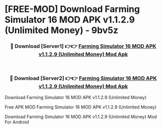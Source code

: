# [FREE-MOD] Download Farming Simulator 16 MOD APK v1.1.2.9 (Unlimited Money) - 9bv5z


<div align="center">
<h3>🔴 Download [Server1] 👉👉 <a href="https://apk-comot.site?title=Farming_Simulator_16_MOD_APK_v1.1.2.9_(Unlimited_Money)">Farming Simulator 16 MOD APK v1.1.2.9 (Unlimited Money) Mod Apk</a></h3><br>

<h3>🔴 Download [Server2] 👉👉 <a href="https://apk-comot.site?title=Farming_Simulator_16_MOD_APK_v1.1.2.9_(Unlimited_Money)">Farming Simulator 16 MOD APK v1.1.2.9 (Unlimited Money) Mod Apk</a></h3>
</div>



Download Farming Simulator 16 MOD APK v1.1.2.9 (Unlimited Money) 

Free APK MOD Farming Simulator 16 MOD APK v1.1.2.9 (Unlimited Money) 

Download Farming Simulator 16 MOD APK v1.1.2.9 (Unlimited Money) Mod For Android
